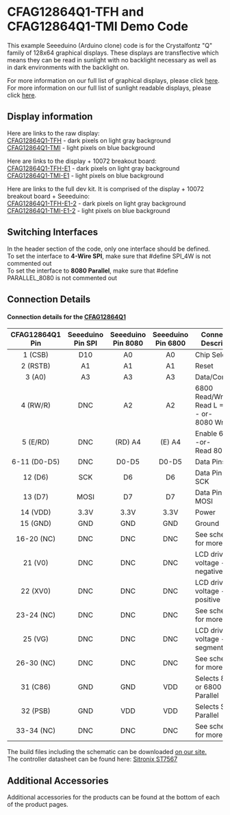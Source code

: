 # CFAG12864Q1-TFH and CFAG12864Q1-TMI Demo Code

This example Seeeduino (Arduino clone) code is for the Crystalfontz "Q" family of 128x64 graphical displays. These displays are transflective which means they can be read in sunlight with no backlight necessary as well as in dark environments with the backlight on.

For more information on our full list of graphical displays, please click [here](https://www.crystalfontz.com/c/graphic-lcd-displays/17).
For more information on our full list of sunlight readable displays, please click [here](https://www.crystalfontz.com/c/sunlight-readable-displays/38).

## Display information
Here are links to the raw display:\
[CFAG12864Q1-TFH](https://www.crystalfontz.com/product/CFAG12864Q1TFH) - dark pixels on light gray background\
[CFAG12864Q1-TMI](https://www.crystalfontz.com/product/CFAG12864Q1TMI) - light pixels on blue background

Here are links to the display + 10072 breakout board:\
[CFAG12864Q1-TFH-E1](https://www.crystalfontz.com/product/CFAG12864Q1TFHE1) - dark pixels on light gray background\
[CFAG12864Q1-TMI-E1](https://www.crystalfontz.com/product/CFAG12864Q1TMIE1) - light pixels on blue background

Here are links to the full dev kit. It is comprised of the display + 10072 breakout board + Seeeduino:\
[CFAG12864Q1-TFH-E1-2](https://www.crystalfontz.com/product/CFAG12864Q1TFHE12) - dark pixels on light gray background\
[CFAG12864Q1-TMI-E1-2](https://www.crystalfontz.com/product/CFAG12864Q1TMIE12) - light pixels on blue background


## Switching Interfaces
In the header section of the code, only one interface should be defined.\
To set the interface to **4-Wire SPI**, make sure that #define SPI_4W is not commented out\
To set the interface to **8080 Parallel**, make sure that #define PARALLEL_8080 is not commented out

## Connection Details
#### Connection details for the [CFAG12864Q1](https://www.crystalfontz.com/products/cfag12864q1tfh) 

  
| CFAG12864Q1<br>Pin  | Seeeduino<br>Pin SPI| Seeeduino<br>Pin 8080 | Seeeduino<br>Pin 6800 |       Connection<br>Description     |
|:-------------:|:--------:|:---------:|:--------:|------------------------------------|
| 1     (CSB)   | D10      | A0        | A0       | Chip Select                        |
| 2     (RSTB)  | A1       | A1        | A1       | Reset                              |
| 3     (A0)    | A3       | A3        | A3       | Data/Command                       |
| 4     (RW/R)  | DNC      | A2        | A2       | 6800 Read/Write H = Read L = Write<br>- or-<br>8080 Write|
| 5     (E/RD)  | DNC      | (RD) A4   | (E) A4   | Enable 6800<br>-or-<br>Read 8080         |
| 6-11  (D0-D5) | DNC      | D0-D5     | D0-D5    | Data Pins 0-5                      |
| 12    (D6)    | SCK      | D6        | D6       | Data Pin 6 / SCK                   |
| 13    (D7)    | MOSI     | D7        | D7       | Data Pin 7 / MOSI                  |
| 14    (VDD)   | 3.3V     | 3.3V      | 3.3V     | Power                              |
| 15    (GND)   | GND      | GND       | GND      | Ground                             |
| 16-20 (NC)    | DNC      | DNC       | DNC      | See schematic for more details     |
| 21    (V0)    | DNC      | DNC       | DNC      | LCD driving voltage - negative     |
| 22    (XV0)   | DNC      | DNC       | DNC      | LCD driving voltage - positive     |
| 23-24 (NC)    | DNC      | DNC       | DNC      | See schematic for more details     |
| 25    (VG)    | DNC      | DNC       | DNC      | LCD driving voltage - segments     |
| 26-30 (NC)    | DNC      | DNC       | DNC      | See schematic for more details     |
| 31    (C86)   | GND      | GND       | VDD      | Selects 8080 or 6800 in Parallel   |
| 32    (PSB)   | GND      | VDD       | VDD      | Selects SPI or Parallel            |
| 33-34 (NC)    | DNC      | DNC       | DNC      | See schematic for more details     |


The build files including the schematic can be downloaded 
    [on our site.](https://www.crystalfontz.com/products/document/3516/CFA_10072v0p1_BUILD_PACKAGE.zip) \
The controller datasheet can be found here: [Sitronix ST7567](https://www.crystalfontz.com/controllers/Sitronix/ST7567/)



## Additional Accessories
Additional accessories for the products can be found at the bottom of each of the product pages. 
